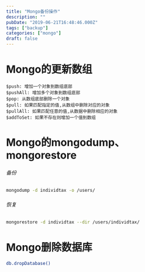 ```yaml
---
title: "Mongo备份操作"
description: ""
pubDate: "2019-06-21T16:48:46.000Z"
tags: ["backup"]
categories: ["mongo"]
draft: false
---
```



# Mongo的更新数组

```
$push: 增加一个对象到数组底部
$pushAll: 增加多个对象到数组底部
$pop: 从数组底部删除一个对象
$pull: 如果匹配指定的值,从数组中删除对应的对象
$pullAll: 如果匹配任意的值,从数据中删除相应的对象
$addToSet: 如果不存在则增加一个值到数组
```

# Mongo的mongodump、mongorestore

###### 备份

~~~bash
mongodump -d individtax -o /users/
~~~

###### 恢复

~~~bash
mongorestore -d individtax --dir /users/individtax/
~~~

# Mongo删除数据库

```bash
db.dropDatabase()
```





